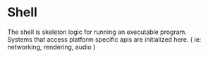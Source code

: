# Shell

The shell is skeleton logic for running an executable program.  
Systems that access platform specific apis are initialized here.
( ie: networking, rendering, audio )

